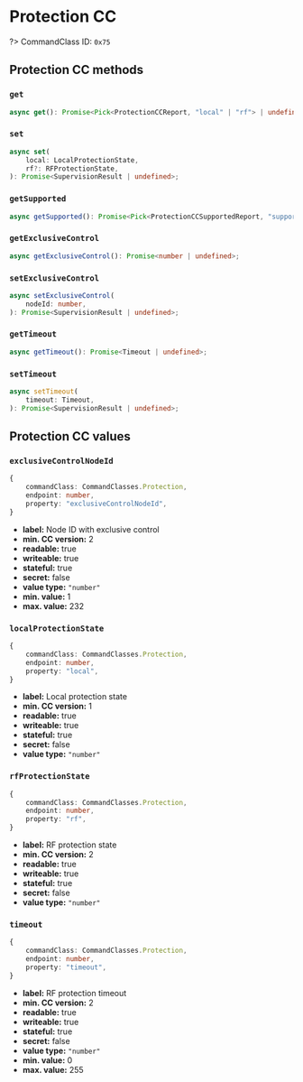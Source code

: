 # Protection CC

?> CommandClass ID: `0x75`

## Protection CC methods

### `get`

```ts
async get(): Promise<Pick<ProtectionCCReport, "local" | "rf"> | undefined>;
```

### `set`

```ts
async set(
	local: LocalProtectionState,
	rf?: RFProtectionState,
): Promise<SupervisionResult | undefined>;
```

### `getSupported`

```ts
async getSupported(): Promise<Pick<ProtectionCCSupportedReport, "supportsExclusiveControl" | "supportsTimeout" | "supportedLocalStates" | "supportedRFStates"> | undefined>;
```

### `getExclusiveControl`

```ts
async getExclusiveControl(): Promise<number | undefined>;
```

### `setExclusiveControl`

```ts
async setExclusiveControl(
	nodeId: number,
): Promise<SupervisionResult | undefined>;
```

### `getTimeout`

```ts
async getTimeout(): Promise<Timeout | undefined>;
```

### `setTimeout`

```ts
async setTimeout(
	timeout: Timeout,
): Promise<SupervisionResult | undefined>;
```

## Protection CC values

### `exclusiveControlNodeId`

```ts
{
	commandClass: CommandClasses.Protection,
	endpoint: number,
	property: "exclusiveControlNodeId",
}
```

-   **label:** Node ID with exclusive control
-   **min. CC version:** 2
-   **readable:** true
-   **writeable:** true
-   **stateful:** true
-   **secret:** false
-   **value type:** `"number"`
-   **min. value:** 1
-   **max. value:** 232

### `localProtectionState`

```ts
{
	commandClass: CommandClasses.Protection,
	endpoint: number,
	property: "local",
}
```

-   **label:** Local protection state
-   **min. CC version:** 1
-   **readable:** true
-   **writeable:** true
-   **stateful:** true
-   **secret:** false
-   **value type:** `"number"`

### `rfProtectionState`

```ts
{
	commandClass: CommandClasses.Protection,
	endpoint: number,
	property: "rf",
}
```

-   **label:** RF protection state
-   **min. CC version:** 2
-   **readable:** true
-   **writeable:** true
-   **stateful:** true
-   **secret:** false
-   **value type:** `"number"`

### `timeout`

```ts
{
	commandClass: CommandClasses.Protection,
	endpoint: number,
	property: "timeout",
}
```

-   **label:** RF protection timeout
-   **min. CC version:** 2
-   **readable:** true
-   **writeable:** true
-   **stateful:** true
-   **secret:** false
-   **value type:** `"number"`
-   **min. value:** 0
-   **max. value:** 255

